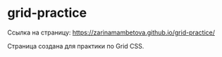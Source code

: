 # grid-practice
Ссылка на страницу:
https://zarinamambetova.github.io/grid-practice/

Страница создана для практики по Grid CSS.
